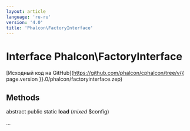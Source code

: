 ```yaml
---
layout: article
language: 'ru-ru'
version: '4.0'
title: 'Phalcon\FactoryInterface'
---
```

# Interface **Phalcon\FactoryInterface**

[Исходный код на GitHub](https://github.com/phalcon/cphalcon/tree/v{{ page.version }}.0/phalcon/factoryinterface.zep)

## Methods

abstract public static **load** (*mixed* $config)

...